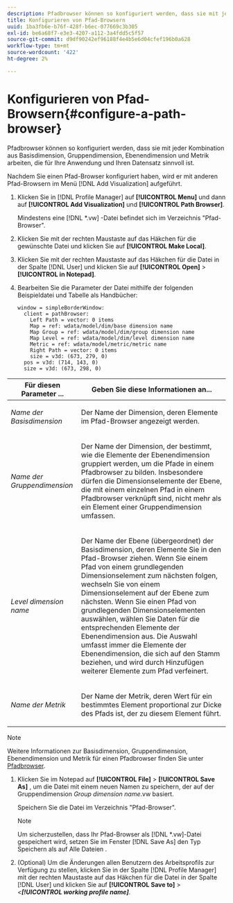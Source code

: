 ```yaml
---
description: Pfadbrowser können so konfiguriert werden, dass sie mit jeder Kombination aus Basisdimension, Gruppendimension, Ebenendimension und Metrik arbeiten, die für Ihre Anwendung und Ihren Datensatz sinnvoll ist.
title: Konfigurieren von Pfad-Browsern
uuid: 1ba3fb6e-b76f-428f-b6ec-077669c3b305
exl-id: be6a68f7-e3e3-4207-a112-3a4fdd5c5f57
source-git-commit: d9df90242ef96188f4e4b5e6d04cfef196b0a628
workflow-type: tm+mt
source-wordcount: '422'
ht-degree: 2%

---
```


# Konfigurieren von Pfad-Browsern{#configure-a-path-browser}

Pfadbrowser können so konfiguriert werden, dass sie mit jeder Kombination aus Basisdimension, Gruppendimension, Ebenendimension und Metrik arbeiten, die für Ihre Anwendung und Ihren Datensatz sinnvoll ist.

Nachdem Sie einen Pfad-Browser konfiguriert haben, wird er mit anderen Pfad-Browsern im Menü [!DNL Add Visualization] aufgeführt.

1. Klicken Sie in [!DNL Profile Manager] auf **[!UICONTROL Menu]** und dann auf **[!UICONTROL Add Visualization]** und **[!UICONTROL Path Browser]**.

   Mindestens eine [!DNL *.vw] -Datei befindet sich im Verzeichnis &quot;Pfad-Browser&quot;.

1. Klicken Sie mit der rechten Maustaste auf das Häkchen für die gewünschte Datei und klicken Sie auf **[!UICONTROL Make Local]**.
1. Klicken Sie mit der rechten Maustaste auf das Häkchen für die Datei in der Spalte [!DNL User] und klicken Sie auf **[!UICONTROL Open]** > **[!UICONTROL in Notepad]**.
1. Bearbeiten Sie die Parameter der Datei mithilfe der folgenden Beispieldatei und Tabelle als Handbücher:

   ```
   window = simpleBorderWindow: 
     client = pathBrowser: 
       Left Path = vector: 0 items
       Map = ref: wdata/model/dim/base dimension name
       Map Group = ref: wdata/model/dim/group dimension name
       Map Level = ref: wdata/model/dim/level dimension name
       Metric = ref: wdata/model/metric/metric name
       Right Path = vector: 0 items
       size = v3d: (673, 279, 0)
     pos = v3d: (714, 143, 0)
     size = v3d: (673, 298, 0)
   ```

<table id="table_1DCCB4B24B554B72A781B304B5EB155E"> 
 <thead> 
  <tr> 
   <th colname="col1" class="entry"> Für diesen Parameter ... </th> 
   <th colname="col2" class="entry"> Geben Sie diese Informationen an... </th> 
  </tr> 
 </thead>
 <tbody> 
  <tr> 
   <td colname="col1"> <p><i>Name der Basisdimension</i> </p> </td> 
   <td colname="col2"> <p>Der Name der Dimension, deren Elemente im Pfad-Browser angezeigt werden. </p> </td> 
  </tr> 
  <tr> 
   <td colname="col1"> <p><i>Name der Gruppendimension</i> </p> </td> 
   <td colname="col2"> <p>Der Name der Dimension, der bestimmt, wie die Elemente der Ebenendimension gruppiert werden, um die Pfade in einem Pfadbrowser zu bilden. Insbesondere dürfen die Dimensionselemente der Ebene, die mit einem einzelnen Pfad in einem Pfadbrowser verknüpft sind, nicht mehr als ein Element einer Gruppendimension umfassen. </p> </td> 
  </tr> 
  <tr> 
   <td colname="col1"> <p><i>Level dimension name</i> </p> </td> 
   <td colname="col2"> <p>Der Name der Ebene (übergeordnet) der Basisdimension, deren Elemente Sie in den Pfad-Browser ziehen. Wenn Sie einem Pfad von einem grundlegenden Dimensionselement zum nächsten folgen, wechseln Sie von einem Dimensionselement auf der Ebene zum nächsten. Wenn Sie einen Pfad von grundlegenden Dimensionselementen auswählen, wählen Sie Daten für die entsprechenden Elemente der Ebenendimension aus. Die Auswahl umfasst immer die Elemente der Ebenendimension, die sich auf den Stamm beziehen, und wird durch Hinzufügen weiterer Elemente zum Pfad verfeinert. </p> </td> 
  </tr> 
  <tr> 
   <td colname="col1"> <p><i>Name der Metrik</i> </p> </td> 
   <td colname="col2"> <p>Der Name der Metrik, deren Wert für ein bestimmtes Element proportional zur Dicke des Pfads ist, der zu diesem Element führt. </p> </td> 
  </tr> 
 </tbody> 
</table>

>[!NOTE]
>
>Weitere Informationen zur Basisdimension, Gruppendimension, Ebenendimension und Metrik für einen Pfadbrowser finden Sie unter [Pfadbrowser](../../../home/c-get-started/c-analysis-vis/c-path-browsers/c-path-browsers.md#concept-f2e9fdafed6e49c2bd111ab425cd6e2b).

1. Klicken Sie im Notepad auf **[!UICONTROL File]** > **[!UICONTROL Save As]** , um die Datei mit einem neuen Namen zu speichern, der auf der Gruppendimension *Group dimension name*.vw basiert.

   Speichern Sie die Datei im Verzeichnis &quot;Pfad-Browser&quot;.

   >[!NOTE]
   >
   >Um sicherzustellen, dass Ihr Pfad-Browser als [!DNL *.vw]-Datei gespeichert wird, setzen Sie im Fenster [!DNL Save As] den Typ Speichern als auf Alle Dateien .

1. (Optional) Um die Änderungen allen Benutzern des Arbeitsprofils zur Verfügung zu stellen, klicken Sie in der Spalte [!DNL Profile Manager] mit der rechten Maustaste auf das Häkchen für die Datei in der Spalte [!DNL User] und klicken Sie auf **[!UICONTROL Save to]** > *&lt;**[!UICONTROL working profile name]***.

